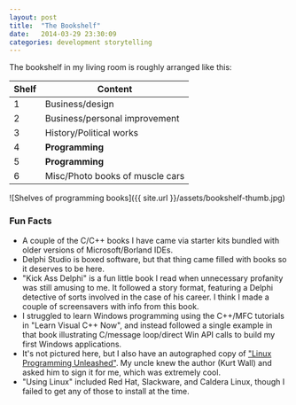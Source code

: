 ```yaml
---
layout: post
title:  "The Bookshelf"
date:   2014-03-29 23:30:09
categories: development storytelling
---
```


The bookshelf in my living room is roughly arranged like this:

| Shelf | Content |
| --- | --- |
| 1 | Business/design |
| 2 | Business/personal improvement |
| 3 | History/Political works |
| 4 | **Programming** |
| 5 | **Programming** |
| 6 | Misc/Photo books of muscle cars |

![Shelves of programming books]({{ site.url }}/assets/bookshelf-thumb.jpg)

### Fun Facts ###

* A couple of the C/C++ books I have came via starter kits bundled with older versions of Microsoft/Borland IDEs.
* Delphi Studio is boxed software, but that thing came filled with books so it deserves to be here.
* "Kick Ass Delphi" is a fun little book I read when unnecessary profanity was still amusing to me. It followed a story format, featuring  a Delphi detective of sorts involved in the case of his career. I think I made a couple of screensavers with info from this book.
* I struggled to learn Windows programming using the C++/MFC tutorials in "Learn Visual C++ Now", and instead followed a single example in that book illustrating C/message loop/direct Win API calls to build my first Windows applications.
* It's not pictured here, but I also have an autographed copy of ["Linux Programming Unleashed"](http://smile.amazon.com/Linux-Programming-Unleashed-Kurt-Wall/dp/0672320215/ref=la_B001IQZK00_1_4?s=books&ie=UTF8&qid=1396410006&sr=1-4). My uncle knew the author (Kurt Wall) and asked him to sign it for me, which was extremely cool.
* "Using Linux" included Red Hat, Slackware, and Caldera Linux, though I failed to get any of those to install at the time.